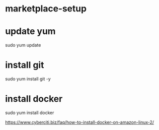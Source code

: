 # marketplace-setup

# update yum
sudo yum update
# install git
sudo yum install git -y

# install docker
sudo yum install docker

https://www.cyberciti.biz/faq/how-to-install-docker-on-amazon-linux-2/

